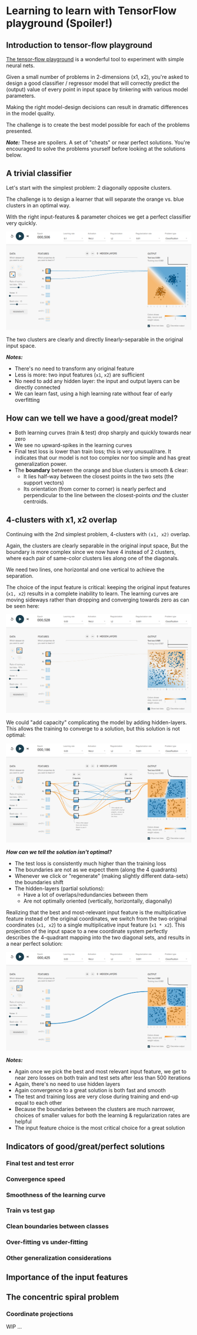 # Learning to learn with TensorFlow playground (Spoiler!)

## Introduction to tensor-flow playground
[The tensor-flow playground](https://playground.tensorflow.org/) is a wonderful tool to experiment with simple neural nets.

Given a small number of problems in 2-dimensions (x1, x2),
you're asked to design a good classifier / regressor model that will
correctly predict the (output) value of every point in input space
by tinkering with various model parameters.

Making the right model-design decisions can result in dramatic differences
in the model quality.

The challenge is to create the best model possible for each of the problems
presented.

***Note:*** These are spoilers. A set of "cheats" or near perfect
solutions. You're encouraged to solve the problems yourself before
looking at the solutions below.

## A trivial classifier

Let's start with the simplest problem: 2 diagonally opposite clusters.

The challenge is to design a learner that will separate the
orange vs. blue clusters in an optimal way.

With the right input-features & parameter choices we get a perfect
classifier very quickly.

![Trivial Classifier Solution](images/001-simplest-classifier.png)

The two clusters are clearly and directly linearly-separable
in the original input space.

***Notes:***

  - There's no need to transform any original feature
  - Less is more: two input features (`x1`, `x2`) are sufficient
  - No need to add any hidden layer: the input and output layers can be directly connected
  - We can learn fast, using a high learning rate without fear of early overfitting

## How can we tell we have a good/great model?

  - Both learning curves (train & test) drop sharply and quickly towards near zero
  - We see no upward-spikes in the learning curves
  - Final test loss is lower than train loss; this is very unusual/rare. It indicates that our model is not too complex nor too simple and has great generalization power.
  - The **boundary** between the orange and blue clusters is smooth & clear:
    - It lies half-way between the closest points in the two sets (the support vectors)
    - Its orientation (from corner to corner) is nearly perfect and perpendicular to the line between the closest-points _and_ the cluster centroids.

## 4-clusters with x1, x2 overlap

Continuing with the 2nd simplest problem, 4-clusters with `(x1, x2)`
overlap.

Again, the clusters are clearly separable in the original input space,
But the boundary is more complex since we now have 4 instead of 2
clusters, where each pair of same-color clusters lies along one of the
diagonals.

We need two lines, one horizontal and one vertical to achieve the separation.

The choice of the input feature is critical: keeping the original
input features (`x1, x2`) results in a complete inability to learn.
The learning curves are moving sideways rather than dropping and
converging towards zero as can be seen here:

![Inability to converge](images/003-unable-to-converge.png)

We could "add capacity" complicating the model by adding
hidden-layers. This allows the training to converge to a solution,
but this solution is not optimal:

![Adding capacity/layers to the network](images/004-adding-capacity.png)

***How can we tell the solution isn't optimal?***

  - The test loss is consistently much higher than the training loss
  - The boundaries are not as we expect them (along the 4 quadrants)
  - Whenever we click or "regenerate" (making slightly different data-sets) the boundaries shift
  - The hidden-layers (partial solutions):
    - Have a lot of overlaps/redundancies between them
    - Are not optimally oriented (vertically, horizontally, diagonally)

Realizing that the best and most-relevant input feature is the
multiplicative feature instead of the original coordinates,
we switch from the two original coordinates (`x1, x2`)
to a single multiplicative input feature (`x1 * x2`).
This projection of the input space to a new coordinate system
perfectly describes the 4-quadrant mapping into the two diagonal
sets, and results in a near perfect solution:

![Simple Classifier Solution](images/002-simple-classifier.png)

***Notes:***

  - Again once we pick the best and most relevant input feature, we get to near zero losses on both train and test sets after less than 500 iterations
  - Again, there's no need to use hidden layers
  - Again convergence to a great solution is both fast and smooth
  - The test and training loss are very close during training and end-up equal to each other
  - Because the boundaries between the clusters are much narrower, choices of smaller values for both the learning & regularization rates are helpful
  - The input feature choice is the most critical choice for a great solution

## Indicators of good/great/perfect solutions

### Final test and test error
### Convergence speed
### Smoothness of the learning curve
### Train vs test gap
### Clean boundaries between classes
### Over-fitting vs under-fitting
### Other generalization considerations

## Importance of the input features

## The concentric spiral problem

### Coordinate projections

WIP ...
